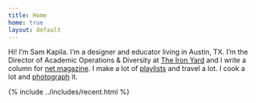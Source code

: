 ```yaml
---
title: Home
home: true
layout: default
---
```


<p class="intro">
Hi! I’m Sam Kapila. I’m a designer and educator living in Austin, TX. I’m the Director of Academic Operations & Diversity at <a href="http://www.theironyard.com">The Iron Yard</a> and I write a column for <a href="http://www.creativebloq.com/search?searchTerm=kapila">net magazine</a>. I make a lot of <a href="https://open.spotify.com/user/hamtequila">playlists</a> and travel a lot. I cook a lot and <a href="http://www.instagram.com/the_tableaux">photograph</a> it.


{% include ../includes/recent.html %}

